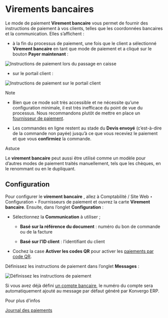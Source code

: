 # Virements bancaires

Le mode de paiement **Virement bancaire** vous permet de fournir des
instructions de paiement à vos clients, telles que les coordonnées bancaires
et la communication. Elles s’affichent :

  * à la fin du processus de paiement, une fois que le client a sélectionné **Virement bancaire** en tant que mode de paiement et a cliqué sur le bouton **Payer maintenant** :

![Instructions de paiement lors du passage en
caisse](../../../_images/payment_instructions_checkout.png)

  * sur le portail client :

![Instructions de paiement sur le portail
client](../../../_images/payment_instructions_portal.png)

<div class="alert alert-primary">
<p class="alert-title">
Note</p><ul>
<li><p>Bien que ce mode soit très accessible et ne nécessite qu’une configuration minimale, il est très inefficace du point de vue du processus. Nous recommandons plutôt de mettre en place un <a href="../payment_providers">fournisseur de paiement</a>.</p></li>
<li><p>Les commandes en ligne restent au stade du <b>Devis envoyé</b> (c’est-à-dire de la commande non payée) jusqu’à ce que vous receviez le paiement et que vous <b>confirmiez</b> la commande.</p></li>
</ul>
</div> <div class="alert alert-info">
<p class="alert-title">
Astuce</p><p>Le <b>virement bancaire</b> peut aussi être utilisé comme un modèle pour d’autres modes de paiement traités manuellement, tels que les chèques, en le renommant ou en le dupliquant.</p>
</div>

## Configuration

Pour configurer le **virement bancaire** , allez à Comptabilité / Site Web ‣
Configuration ‣ Fournisseurs de paiement et ouvrez la carte **Virement
bancaire**. Ensuite, dans l’onglet **Configuration** :

  * Sélectionnez la **Communication** à utiliser ;

    * **Basé sur la référence du document** : numéro du bon de commande ou de la facture

    * **Basé sur l’ID client** : l’identifiant du client

  * Cochez la case **Activer les codes QR** pour activer les [paiements par code QR](../accounting/customer_invoices/epc_qr_code).

Définissez les instructions de paiement dans l’onglet **Messages** :

![Définissez les instructions de
paiement](../../../_images/payment_instructions.png)

Si vous avez déjà défini [un compte bancaire](../accounting/bank), le
numéro du compte sera automatiquement ajouté au message par défaut généré par
Konvergo ERP.

<div class="alert alert-secondary">
<p class="alert-title">
Pour plus d'infos</p><p><a href="../payment_providers#payment-providers-journal"><span class="std std-ref">Journal des paiements</span></a></p>
</div>

